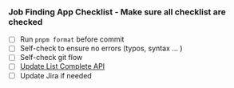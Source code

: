 ### Job Finding App Checklist - Make sure all checklist are checked

- [ ] Run `pnpm format` before commit
- [ ] Self-check to ensure no errors (typos, syntax ... )
- [ ] Self-check git flow
- [ ] [Update List Complete API](https://docs.google.com/spreadsheets/d/18Sri2qZX1lKZBTq5Mr1wAoxnTB51ZhHa0WkpRKqvJ4A/edit?gid=1076798287#gid=1076798287)
- [ ] Update Jira if needed
